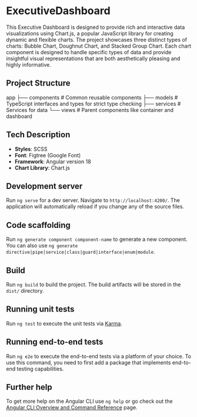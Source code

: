 # ExecutiveDashboard

This Executive Dashboard is designed to provide rich and interactive data visualizations using Chart.js, a popular JavaScript library for creating dynamic and flexible charts. The project showcases three distinct types of charts: Bubble Chart, Doughnut Chart, and Stacked Group Chart. Each chart component is designed to handle specific types of data and provide insightful visual representations that are both aesthetically pleasing and highly informative.

## Project Structure

app
 ├── components # Common reusable components
 ├── models # TypeScript interfaces and types for strict type checking
 ├── services # Services for data
 └── views # Parent components like container and dashboard



## Tech Description

- **Styles**: SCSS
- **Font**: Figtree (Google Font)
- **Framework**: Angular version 18
- **Chart Library**: Chart.js

## Development server

Run `ng serve` for a dev server. Navigate to `http://localhost:4200/`. The application will automatically reload if you change any of the source files.

## Code scaffolding

Run `ng generate component component-name` to generate a new component. 
You can also use `ng generate directive|pipe|service|class|guard|interface|enum|module`.

## Build

Run `ng build` to build the project. The build artifacts will be stored in the `dist/` directory.

## Running unit tests

Run `ng test` to execute the unit tests via [Karma](https://karma-runner.github.io).

## Running end-to-end tests

Run `ng e2e` to execute the end-to-end tests via a platform of your choice. To use this command, you need to first add a package that implements end-to-end testing capabilities.

## Further help

To get more help on the Angular CLI use `ng help` or go check out the [Angular CLI Overview and Command Reference](https://angular.dev/tools/cli) page.
